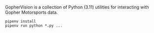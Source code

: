 GopherVision is a collection of Python (3.11) utilities for interacting with Gopher Motorsports data.

```
pipenv install
pipenv run python *.py ...
``````